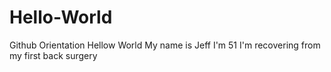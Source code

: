 # Hello-World
Github Orientation Hellow World
My name is Jeff
I'm 51
I'm recovering from my first back surgery
